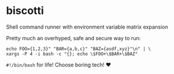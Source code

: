 # biscotti
Shell command runner with environment variable matrix expansion

Pretty much an overhyped, safe and secure way to run:
```
echo FOO={1,2,3}" "BAR={a,b,c}" "BAZ={asdf,xyz}"\n" | \
xargs -P 4 -i bash -c "{}; echo \$FOO+\$BAR+\$BAZ"
```

`#!/bin/bash` for life! Choose boring tech! :heart:
